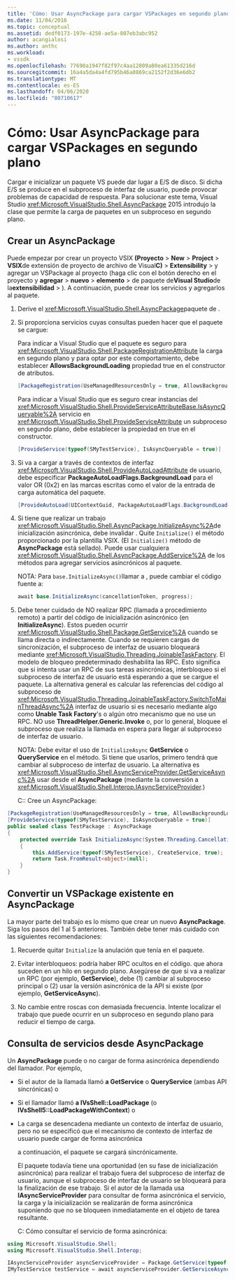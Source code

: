 ```yaml
---
title: 'Cómo: Usar AsyncPackage para cargar VSPackages en segundo plano ? Microsoft Docs'
ms.date: 11/04/2016
ms.topic: conceptual
ms.assetid: dedf0173-197e-4258-ae5a-807eb3abc952
author: acangialosi
ms.author: anthc
ms.workload:
- vssdk
ms.openlocfilehash: 77690a1947f82f97c4aa12809a80ea61335d216d
ms.sourcegitcommit: 16a4a5da4a4fd795b46a0869ca2152f2d36e6db2
ms.translationtype: MT
ms.contentlocale: es-ES
ms.lasthandoff: 04/06/2020
ms.locfileid: "80710617"
---
```

# <a name="how-to-use-asyncpackage-to-load-vspackages-in-the-background"></a>Cómo: Usar AsyncPackage para cargar VSPackages en segundo plano
Cargar e inicializar un paquete VS puede dar lugar a E/S de disco. Si dicha E/S se produce en el subproceso de interfaz de usuario, puede provocar problemas de capacidad de respuesta. Para solucionar este tema, Visual Studio <xref:Microsoft.VisualStudio.Shell.AsyncPackage> 2015 introdujo la clase que permite la carga de paquetes en un subproceso en segundo plano.

## <a name="create-an-asyncpackage"></a>Crear un AsyncPackage
 Puede empezar por crear un proyecto VSIX **(Proyecto** > **New** > **Project** > **VSIX**de extensión de proyecto de archivo de Visual**C)** > **Extensibility** > y agregar un VSPackage al proyecto (haga clic con el botón derecho en el proyecto y **agregar** > **nuevo** > **elemento** > de paquete de**Visual Studio**de la**extensibilidad** > ). A continuación, puede crear los servicios y agregarlos al paquete.

1. Derive el <xref:Microsoft.VisualStudio.Shell.AsyncPackage>paquete de .

2. Si proporciona servicios cuyas consultas pueden hacer que el paquete se cargue:

    Para indicar a Visual Studio que el paquete es seguro para <xref:Microsoft.VisualStudio.Shell.PackageRegistrationAttribute> la carga en segundo plano y para optar por este comportamiento, debe establecer **AllowsBackgroundLoading** propiedad true en el constructor de atributos.

   ```csharp
   [PackageRegistration(UseManagedResourcesOnly = true, AllowsBackgroundLoading = true)]

   ```

    Para indicar a Visual Studio que es seguro crear instancias del <xref:Microsoft.VisualStudio.Shell.ProvideServiceAttributeBase.IsAsyncQueryable%2A> servicio en <xref:Microsoft.VisualStudio.Shell.ProvideServiceAttribute> un subproceso en segundo plano, debe establecer la propiedad en true en el constructor.

   ```csharp
   [ProvideService(typeof(SMyTestService), IsAsyncQueryable = true)]

   ```

3. Si va a cargar a través de contextos de interfaz <xref:Microsoft.VisualStudio.Shell.ProvideAutoLoadAttribute> de usuario, debe especificar **PackageAutoLoadFlags.BackgroundLoad** para el valor OR (0x2) en las marcas escritas como el valor de la entrada de carga automática del paquete.

   ```csharp
   [ProvideAutoLoad(UIContextGuid, PackageAutoLoadFlags.BackgroundLoad)]

   ```

4. Si tiene que realizar un trabajo <xref:Microsoft.VisualStudio.Shell.AsyncPackage.InitializeAsync%2A>de inicialización asincrónica, debe invalidar . Quite `Initialize()` el método proporcionado por la plantilla VSIX. (El `Initialize()` método de **AsyncPackage** está sellado). Puede usar cualquiera <xref:Microsoft.VisualStudio.Shell.AsyncPackage.AddService%2A> de los métodos para agregar servicios asincrónicos al paquete.

    NOTA: Para `base.InitializeAsync()`llamar a , puede cambiar el código fuente a:

   ```csharp
   await base.InitializeAsync(cancellationToken, progress);
   ```

5. Debe tener cuidado de NO realizar RPC (llamada a procedimiento remoto) a partir del código de inicialización asincrónico (en **InitializeAsync**). Estos pueden ocurrir <xref:Microsoft.VisualStudio.Shell.Package.GetService%2A> cuando se llama directa o indirectamente.  Cuando se requieren cargas de sincronización, el subproceso de interfaz de usuario bloqueará mediante <xref:Microsoft.VisualStudio.Threading.JoinableTaskFactory>. El modelo de bloqueo predeterminado deshabilita las RPC. Esto significa que si intenta usar un RPC de sus tareas asincrónicas, interbloqueo si el subproceso de interfaz de usuario está esperando a que se cargue el paquete. La alternativa general es calcular las referencias del código al subproceso de <xref:Microsoft.VisualStudio.Threading.JoinableTaskFactory.SwitchToMainThreadAsync%2A> interfaz de usuario si es necesario mediante algo como **Unable Task Factory**'s o algún otro mecanismo que no use un RPC.  NO use **ThreadHelper.Generic.Invoke** o, por lo general, bloquee el subproceso que realiza la llamada en espera para llegar al subproceso de interfaz de usuario.

    NOTA: Debe evitar el uso de `InitializeAsync` **GetService** o **QueryService** en el método. Si tiene que usarlos, primero tendrá que cambiar al subproceso de interfaz de usuario. La alternativa es <xref:Microsoft.VisualStudio.Shell.AsyncServiceProvider.GetServiceAsync%2A> usar desde el **AsyncPackage** (mediante la conversión a <xref:Microsoft.VisualStudio.Shell.Interop.IAsyncServiceProvider>.)

   C:: Cree un AsyncPackage:

```csharp
[PackageRegistration(UseManagedResourcesOnly = true, AllowsBackgroundLoading = true)]
[ProvideService(typeof(SMyTestService), IsAsyncQueryable = true)]
public sealed class TestPackage : AsyncPackage
{
    protected override Task InitializeAsync(System.Threading.CancellationToken cancellationToken, IProgress<ServiceProgressData> progress)
    {
        this.AddService(typeof(SMyTestService), CreateService, true);
        return Task.FromResult<object>(null);
    }
}
```

## <a name="convert-an-existing-vspackage-to-asyncpackage"></a>Convertir un VSPackage existente en AsyncPackage
 La mayor parte del trabajo es lo mismo que crear un nuevo **AsyncPackage**. Siga los pasos del 1 al 5 anteriores. También debe tener más cuidado con las siguientes recomendaciones:

1. Recuerde quitar `Initialize` la anulación que tenía en el paquete.

2. Evitar interbloqueos: podría haber RPC ocultos en el código. que ahora suceden en un hilo en segundo plano. Asegúrese de que si va a realizar un RPC (por ejemplo, **GetService**), debe (1) cambiar al subproceso principal o (2) usar la versión asincrónica de la API si existe (por ejemplo, **GetServiceAsync**).

3. No cambie entre roscas con demasiada frecuencia. Intente localizar el trabajo que puede ocurrir en un subproceso en segundo plano para reducir el tiempo de carga.

## <a name="querying-services-from-asyncpackage"></a>Consulta de servicios desde AsyncPackage
 Un **AsyncPackage** puede o no cargar de forma asincrónica dependiendo del llamador. Por ejemplo,

- Si el autor de la llamada llamó **a GetService** o **QueryService** (ambas API sincrónicas) o

- Si el llamador llamó **a IVsShell::LoadPackage** (o **IVsShell5::LoadPackageWithContext**) o

- La carga se desencadena mediante un contexto de interfaz de usuario, pero no se especificó que el mecanismo de contexto de interfaz de usuario puede cargar de forma asincrónica

  a continuación, el paquete se cargará sincrónicamente.

  El paquete todavía tiene una oportunidad (en su fase de inicialización asincrónica) para realizar el trabajo fuera del subproceso de interfaz de usuario, aunque el subproceso de interfaz de usuario se bloqueará para la finalización de ese trabajo. Si el autor de la llamada usa **IAsyncServiceProvider** para consultar de forma asincrónica el servicio, la carga y la inicialización se realizarán de forma asincrónica suponiendo que no se bloqueen inmediatamente en el objeto de tarea resultante.

  C: Cómo consultar el servicio de forma asincrónica:

```csharp
using Microsoft.VisualStudio.Shell;
using Microsoft.VisualStudio.Shell.Interop;

IAsyncServiceProvider asyncServiceProvider = Package.GetService(typeof(SAsyncServiceProvider)) as IAsyncServiceProvider;
IMyTestService testService = await asyncServiceProvider.GetServiceAsync(typeof(SMyTestService)) as IMyTestService;
```
